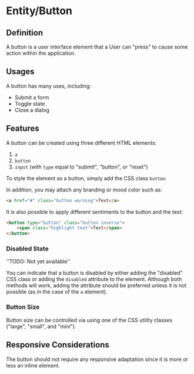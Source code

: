# Entity/Button

## Definition

A button is a user interface element that a User can "press" to cause some action within the application.

## Usages

A button has many uses, including:

* Submit a form
* Toggle state
* Close a dialog

## Features

A button can be created using three different HTML elements:

1. `a`
2. `button`
3. `input` (with `type` equal to "submit", "button", or "reset")

To style the element as a button, simply add the CSS class `button`. 

In addition, you may attach any branding or mood color such as:

```html
<a href="#" class="button warning">Text</a>
```

It is also possible to apply different sentiments to the button and the text:

```html
<button type="button" class="button inverse">
    <span class="highlight text">Text</span>
</button>
```

### Disabled State

''TODO: Not yet available''

You can indicate that a button is disabled by either adding the "disabled" CSS 
class or adding the `disabled` attribute to the element. Although both methods 
will work, adding the attribute should be preferred unless it is not possible 
(as in the case of the `a` element).

### Button Size

Button size can be controlled via using one of the CSS utility classes 
("large", "small", and "mini").

## Responsive Considerations

The button should not require any responsive adaptation since it is more or less an inline element.